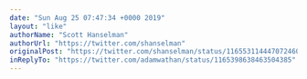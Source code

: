 ```yaml
---
date: "Sun Aug 25 07:47:34 +0000 2019"
layout: "like"
authorName: "Scott Hanselman"
authorUrl: "https://twitter.com/shanselman"
originalPost: "https://twitter.com/shanselman/status/1165531144470724608"
inReplyTo: "https://twitter.com/adamwathan/status/1165398638463504385"
---
```

